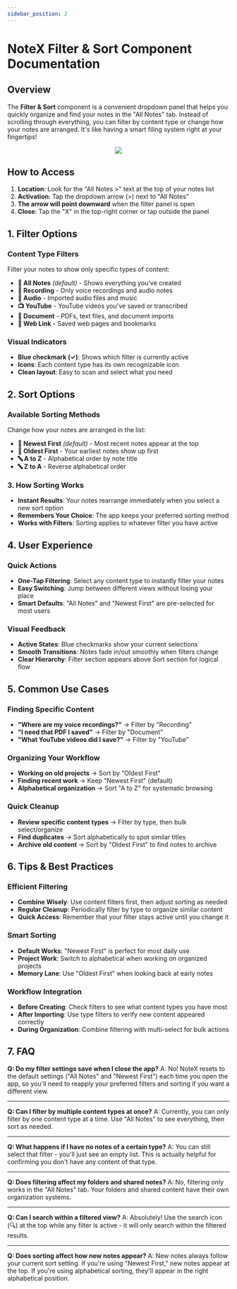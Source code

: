 ```yaml
---
sidebar_position: 2
---
```


# NoteX Filter & Sort Component Documentation

## Overview

The **Filter & Sort** component is a convenient dropdown panel that helps you quickly organize and find your notes in the "All Notes" tab. Instead of scrolling through everything, you can filter by content type or change how your notes are arranged. It's like having a smart filing system right at your fingertips!

<p align="center">
<img src="https://pub-661d733d32f14d8684c7617d2f2e3372.r2.dev/docs/home_filter.png"/>
</p>

## How to Access

1. **Location**: Look for the "All Notes >" text at the top of your notes list
2. **Activation**: Tap the dropdown arrow (>) next to "All Notes"
3. **The arrow will point downward** when the filter panel is open
4. **Close**: Tap the "X" in the top-right corner or tap outside the panel

## 1. Filter Options

### Content Type Filters

Filter your notes to show only specific types of content:

- **📁 All Notes** _(default)_ - Shows everything you've created
- **🎤 Recording** - Only voice recordings and audio notes
- **🎵 Audio** - Imported audio files and music
- **📺 YouTube** - YouTube videos you've saved or transcribed
- **📄 Document** - PDFs, text files, and document imports
- **🔗 Web Link** - Saved web pages and bookmarks

### Visual Indicators

- **Blue checkmark (✓)**: Shows which filter is currently active
- **Icons**: Each content type has its own recognizable icon
- **Clean layout**: Easy to scan and select what you need

## 2. Sort Options

### Available Sorting Methods

Change how your notes are arranged in the list:

- **📅 Newest First** _(default)_ - Most recent notes appear at the top
- **📅 Oldest First** - Your earliest notes show up first
- **🔤 A to Z** - Alphabetical order by note title
- **🔤 Z to A** - Reverse alphabetical order

### 3. How Sorting Works

- **Instant Results**: Your notes rearrange immediately when you select a new sort option
- **Remembers Your Choice**: The app keeps your preferred sorting method
- **Works with Filters**: Sorting applies to whatever filter you have active

## 4. User Experience

### Quick Actions

- **One-Tap Filtering**: Select any content type to instantly filter your notes
- **Easy Switching**: Jump between different views without losing your place
- **Smart Defaults**: "All Notes" and "Newest First" are pre-selected for most users

### Visual Feedback

- **Active States**: Blue checkmarks show your current selections
- **Smooth Transitions**: Notes fade in/out smoothly when filters change
- **Clear Hierarchy**: Filter section appears above Sort section for logical flow

## 5. Common Use Cases

### Finding Specific Content

- **"Where are my voice recordings?"** → Filter by "Recording"
- **"I need that PDF I saved"** → Filter by "Document"
- **"What YouTube videos did I save?"** → Filter by "YouTube"

### Organizing Your Workflow

- **Working on old projects** → Sort by "Oldest First"
- **Finding recent work** → Keep "Newest First" (default)
- **Alphabetical organization** → Sort "A to Z" for systematic browsing

### Quick Cleanup

- **Review specific content types** → Filter by type, then bulk select/organize
- **Find duplicates** → Sort alphabetically to spot similar titles
- **Archive old content** → Sort by "Oldest First" to find notes to archive

## 6. Tips & Best Practices

### Efficient Filtering

- **Combine Wisely**: Use content filters first, then adjust sorting as needed
- **Regular Cleanup**: Periodically filter by type to organize similar content
- **Quick Access**: Remember that your filter stays active until you change it

### Smart Sorting

- **Default Works**: "Newest First" is perfect for most daily use
- **Project Work**: Switch to alphabetical when working on organized projects
- **Memory Lane**: Use "Oldest First" when looking back at early notes

### Workflow Integration

- **Before Creating**: Check filters to see what content types you have most
- **After Importing**: Use type filters to verify new content appeared correctly
- **During Organization**: Combine filtering with multi-select for bulk actions

## 7. FAQ

**Q: Do my filter settings save when I close the app?**
A: No! NoteX resets to the default settings ("All Notes" and "Newest First") each time you open the app, so you'll need to reapply your preferred filters and sorting if you want a different view.

---
**Q: Can I filter by multiple content types at once?**
A: Currently, you can only filter by one content type at a time. Use "All Notes" to see everything, then sort as needed.

---
**Q: What happens if I have no notes of a certain type?**
A: You can still select that filter - you'll just see an empty list. This is actually helpful for confirming you don't have any content of that type.

---
**Q: Does filtering affect my folders and shared notes?**
A: No, filtering only works in the "All Notes" tab. Your folders and shared content have their own organization systems.

---
**Q: Can I search within a filtered view?**
A: Absolutely! Use the search icon (🔍) at the top while any filter is active - it will only search within the filtered results.

---
**Q: Does sorting affect how new notes appear?**
A: New notes always follow your current sort setting. If you're using "Newest First," new notes appear at the top. If you're using alphabetical sorting, they'll appear in the right alphabetical position.
